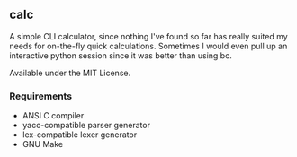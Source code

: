 ## calc
A simple CLI calculator, since nothing I've found so far has really suited my needs
for on-the-fly quick calculations. Sometimes I would even pull up an interactive
python session since it was better than using bc.

Available under the MIT License.

### Requirements
* ANSI C compiler
* yacc-compatible parser generator
* lex-compatible lexer generator
* GNU Make

